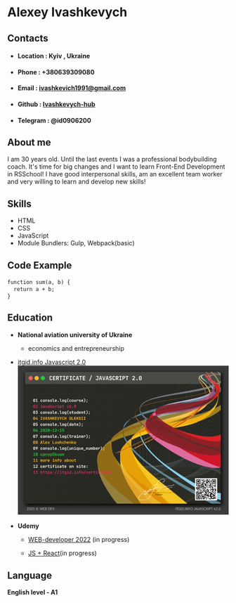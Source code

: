 # **Alexey Ivashkevych** 

## **Contacts**
* #### __Location__ : Kyiv , Ukraine
* #### __Phone__ : +380639309080
* ####  __Email__ : ivashkevich1991@gmail.com
* #### __Github__ : [Ivashkevych-hub](https://github.com/Ivashkevych-hub)
* #### __Telegram__ : @id0906200

## **About me**

I am 30 years old. Until the last events I was a professional bodybuilding coach. It's time for big changes and I want to learn Front-End Development in RSSchool!
I have good interpersonal skills, am an excellent team worker and very willing to learn and develop new skills!

## **Skills**

* HTML
* CSS
* JavaScript
* Module Bundlers: Gulp, Webpack(basic)

## **Code Example**

```
function sum(a, b) {
  return a + b;
}
```

## **Education**

* __National aviation university of Ukraine__
    * economics and entrepreneurship

* [itgid.info Javascript 2.0](https://itgid.info/course/javascript-2)
![Javascript 2.0](/img/js2.png)

* __Udemy__
    * [WEB-developer 2022](https://www.udemy.com/share/101Wy23@KKC3h_XGNhtCiRFCBzX_xKzSgnEx2Y0Qsa5unRQq95E0BGD0zhsEr1dkvDImDlRlLQ==/) (in progress) 

    * [JS + React](https://www.udemy.com/share/101WCC3@mdooaBCSPpfr2x8FF1zAZe_iPzGW-ec4KXzMreTvz-sMh0zdzEHzXOdidIpyDt5cMw==/)(in progress) 

## __Language__

__English level - A1__

